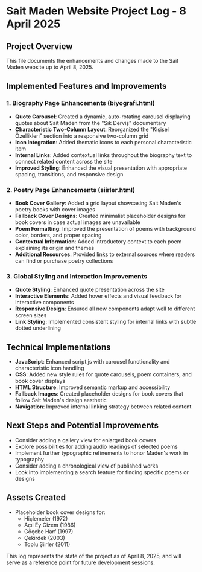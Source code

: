 # Sait Maden Website Project Log - 8 April 2025

## Project Overview
This file documents the enhancements and changes made to the Sait Maden website up to April 8, 2025.

## Implemented Features and Improvements

### 1. Biography Page Enhancements (biyografi.html)
- **Quote Carousel**: Created a dynamic, auto-rotating carousel displaying quotes about Sait Maden from the "Şık Derviş" documentary
- **Characteristic Two-Column Layout**: Reorganized the "Kişisel Özellikleri" section into a responsive two-column grid
- **Icon Integration**: Added thematic icons to each personal characteristic item
- **Internal Links**: Added contextual links throughout the biography text to connect related content across the site
- **Improved Styling**: Enhanced the visual presentation with appropriate spacing, transitions, and responsive design

### 2. Poetry Page Enhancements (siirler.html)
- **Book Cover Gallery**: Added a grid layout showcasing Sait Maden's poetry books with cover images
- **Fallback Cover Designs**: Created minimalist placeholder designs for book covers in case actual images are unavailable
- **Poem Formatting**: Improved the presentation of poems with background color, borders, and proper spacing
- **Contextual Information**: Added introductory context to each poem explaining its origin and themes
- **Additional Resources**: Provided links to external sources where readers can find or purchase poetry collections

### 3. Global Styling and Interaction Improvements
- **Quote Styling**: Enhanced quote presentation across the site
- **Interactive Elements**: Added hover effects and visual feedback for interactive components
- **Responsive Design**: Ensured all new components adapt well to different screen sizes
- **Link Styling**: Implemented consistent styling for internal links with subtle dotted underlining

## Technical Implementations
- **JavaScript**: Enhanced script.js with carousel functionality and characteristic icon handling
- **CSS**: Added new style rules for quote carousels, poem containers, and book cover displays
- **HTML Structure**: Improved semantic markup and accessibility
- **Fallback Images**: Created placeholder designs for book covers that follow Sait Maden's design aesthetic
- **Navigation**: Improved internal linking strategy between related content

## Next Steps and Potential Improvements
- Consider adding a gallery view for enlarged book covers
- Explore possibilities for adding audio readings of selected poems
- Implement further typographic refinements to honor Maden's work in typography
- Consider adding a chronological view of published works
- Look into implementing a search feature for finding specific poems or designs

## Assets Created
- Placeholder book cover designs for:
  - Hiçlemeler (1972)
  - Açıl Ey Gizem (1986)
  - Göçebe Harf (1997)
  - Çekirdek (2003)
  - Toplu Şiirler (2011)

This log represents the state of the project as of April 8, 2025, and will serve as a reference point for future development sessions.